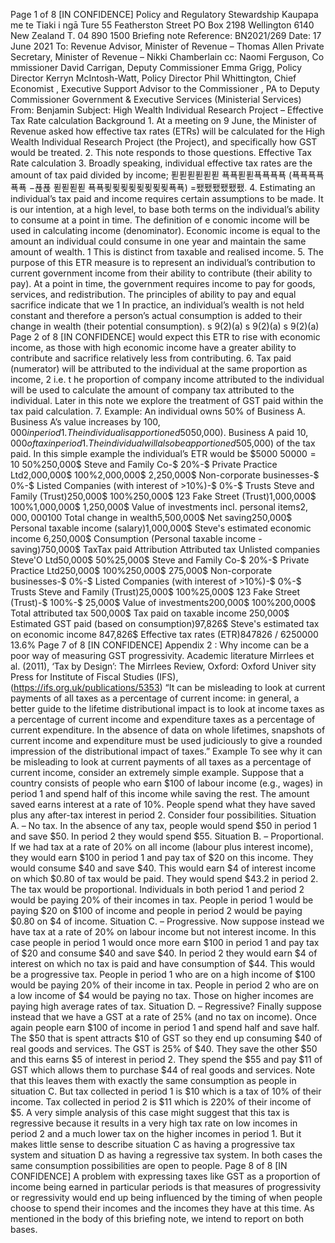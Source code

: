Page 1 of 8 \[IN CONFIDENCE\] Policy and Regulatory Stewardship Kaupapa me te Tiaki i ngā Ture 55 Featherston Street PO Box 2198 Wellington 6140 New Zealand T. 04 890 1500 Briefing note Reference: BN2021/269 Date: 17 June 2021 To: Revenue Advisor, Minister of Revenue – Thomas Allen Private Secretary, Minister of Revenue – Nikki Chamberlain cc: Naomi Ferguson, Co mmissioner David Carrigan, Deputy Commissioner Emma Grigg, Policy Director Kerryn McIntosh-Watt, Policy Director Phil Whittington, Chief Economist , Executive Support Advisor to the Commissioner , PA to Deputy Commissioner Government & Executive Services (Ministerial Services) From: Benjamin Subject: High Wealth Individual Research Project – Effective Tax Rate calculation Background 1. At a meeting on 9 June, the Minister of Revenue asked how effective tax rates (ETRs) will be calculated for the High Wealth Individual Research Project (the Project), and specifically how GST would be treated. 2. This note responds to those questions. Effective Tax Rate calculation 3. Broadly speaking, individual effective tax rates are the amount of tax paid divided by income; 푇푇푇푇푇푇 푝푝푇푇푝푝푝푝 (푝푝푝푝푝푝 −푡푡 푇푇푇푇 푝푝푖푖푖푖푖푖푖푖푝푝) =퐸퐸퐸퐸퐸퐸. 4. Estimating an individual’s tax paid and income requires certain assumptions to be made. It is our intention, at a high level, to base both terms on the individual’s ability to consume at a point in time. The definition of e conomic income will be used in calculating income (denominator). Economic income is equal to the amount an individual could consume in one year and maintain the same amount of wealth. 1 This is distinct from taxable and realised income. 5. The purpose of this ETR measure is to represent an individual’s contribution to current government income from their ability to contribute (their ability to pay). At a point in time, the government requires income to pay for goods, services, and redistribution. The principles of ability to pay and equal sacrifice indicate that we 1 In practice, an individual’s wealth is not held constant and therefore a person’s actual consumption is added to their change in wealth (their potential consumption). s 9(2)(a) s 9(2)(a) s 9(2)(a) Page 2 of 8 \[IN CONFIDENCE\] would expect this ETR to rise with economic income, as those with high economic income have a greater ability to contribute and sacrifice relatively less from contributing. 6. Tax paid (numerator) will be attributed to the individual at the same proportion as income, 2 i.e. t he proportion of company income attributed to the individual will be used to calculate the amount of company tax attributed to the individual. Later in this note we explore the treatment of GST paid within the tax paid calculation. 7. Example: An individual owns 50% of Business A. Business A’s value increases by $100,000 in period 1. The individual is apportioned 50% of the income ($50,000). Business A paid $10,000 of tax in period 1. The individual will also be apportioned 50% ($5,000) of the tax paid. In this simple example the individual’s ETR would be $5000 $50000 =10%. 8. It is our desire to estimate an d report on a range of ETRs, relaxing certain assumptions. Although these are yet to be finalised, they are likely to include: • Trusts, Charities and Private Foundations: Changing which relationship determines the inclusion of trust net-assets and tax paid (settlors, appointees, trustees etc.). • GST: The inclusion and exclusion of GST paid. (See below) 9. Appendix 1 provides a simple example of how an individual’s economic income, tax paid and effective tax rate could be calculated. Treatment of GST Will GST be included within the ETR calculation? 10. GST will be included within the tax paid (numerator) but have no impact on income (denominator). Higher prices of goods and services leads to a reduction in the real consumption by the individual, thereby impacting the economic income of the individual. On these grounds, we plan on including GST paid within one of the ETR estimates. This will increase the effective tax rates for all individuals. 11. An ETR will also be provided where this assumption is relaxed, and no GST is included. How will the amount of GST be calculated? 12. The amount of GST apportioned to individuals will be calculated by multiplying the GST rate to an estimate of the individual’s gross expenditure. T he amount of GST apportioned to individuals is not recorded and therefore needs to be estimated. 13. The rationale is that this is (approximately) the GST paid by the individual at the point in time. As a result, it measures the individual’s contribution to fund current government expenditure. 14. Applying an estimate of GST paid based on consumption and not income more closely relates to what they contribute now. 2 The project will not seek to explore economic incidence of taxes or income further than attributing all of the company value and taxes to owners/shareholders at the proportion of their ownership share. Page 3 of 8 \[IN CONFIDENCE\] 15. The amount of GST paid relative to income depends significantly on the savings or borrowings of an individual. An individual can, for a specific year, significantly reduce their GST liability relative to income by delaying consumption. Alternatively, an individual can significantly increase their GST liability relative to income by borrowing or by spending their savings/inheritance. 16. For individuals at different stages in their lifecycle this can have a significant impact on the timing of their tax paid – making the tax look more regressive than it is over the individual’s lifecycle. (See Appendix 2 fo r further analysis) 17. Figure 1 shows the average effective GST burden on households, ranked using income. 3 The blue line shows, through the use of savings, that high-income earners in a particular year pay an effective GST rate that is less than half of the statutory rate. We would expect as a high-income individual changes from wealth accumulation (working age) to wealth de -cumulation (retirement) that their annual effective tax rate would shift from 6.4% closer to 13.8%. 18. The black line shows that GST on expenditure is reasonably consistent across income deciles. Source: Data from Thomas (2020, p.47) 19. Figure 2 below shows the average GST burden on households, ranked using expenditure. This is similar to the ranking used in this project, but does not include potential expenditure. 3 Data from the 2016 Household Expenditure Survey, source Thomas, A. (2020), “Reassessing the regressivity of the VAT”, OECD Taxation Working Papers, No. 49, OECD Publishing, Paris, https://doi.org/10.1787/b76ced82-en . . Page 5 of 8 \[IN CONFIDENCE\] Appendix 1: Indicative ETR calculation It should be noted that the example below is designed to be a very simple guide of the type of calculations that will be completed. Sensitivity analysis will be completed on several assumptions that underlie the basic headings and calculations below. A range of effective tax rates will be provided. For simplicity the example assumes no income is distributed (dividends) from the entities. Steve is a high-wealth individual who owns and is an employee of Private Practice Ltd. He is also a majority shareholder of another 3 businesses, and appointee and settlor of 2 trusts. Steve holds a large art collection and share portfolio. A simplistic personal comprehensive income statement and tax total is provided below, alongside an estimated effective tax rate. Page 6 of 8 \[IN CONFIDENCE\] Comprehensive income statementChange in valueOwnership (%) Unlisted companies Steve'O Ltd500,000$ 50%250,000$ Steve and Family Co-$ 20%-$ Private Practice Ltd2,000,000$ 100%2,000,000$ 2,250,000$ Non-corporate businesses-$ 0%-$ Listed Companies (with interest of >10%)-$ 0%-$ Trusts Steve and Family (Trust)250,000$ 100%250,000$ 123 Fake Street (Trust)1,000,000$ 100%1,000,000$ 1,250,000$ Value of investments incl. personal items$2,000,000100%2,000,000$ Total change in wealth5,500,000$ Net saving250,000$ Personal taxable income (salary)1,000,000$ Steve's estimated economic income 6,250,000$ Consumption (Personal taxable income - saving)750,000$ TaxTax paid Attribution Attributed tax Unlisted companies Steve'O Ltd50,000$ 50%25,000$ Steve and Family Co-$ 20%-$ Private Practice Ltd250,000$ 100%250,000$ 275,000$ Non-corporate businesses-$ 0%-$ Listed Companies (with interest of >10%)-$ 0%-$ Trusts Steve and Family (Trust)25,000$ 100%25,000$ 123 Fake Street (Trust)-$ 100%-$ 25,000$ Value of investments200,000$ 100%200,000$ Total attributed tax 500,000$ Tax paid on taxable income 250,000$ Estimated GST paid (based on consumption)97,826$ Steve's estimated tax on economic income 847,826$ Effective tax rates (ETR)847826 / 6250000 13.6% Page 7 of 8 \[IN CONFIDENCE\] Appendix 2 : Why income can be a poor way of measuring GST progressivity. Academic literature Mirrlees et al. (2011), ‘Tax by Design’: The Mirrlees Review, Oxford: Oxford Univer sity Press for Institute of Fiscal Studies (IFS), (https://ifs.org.uk/publications/5353) “It can be misleading to look at current payments of all taxes as a percentage of current income: in general, a better guide to the lifetime distributional impact is to look at income taxes as a percentage of current income and expenditure taxes as a percentage of current expenditure. In the absence of data on whole lifetimes, snapshots of current income and expenditure must be used judiciously to give a rounded impression of the distributional impact of taxes.” Example To see why it can be misleading to look at current payments of all taxes as a percentage of current income, consider an extremely simple example. Suppose that a country consists of people who earn $100 of labour income (e.g., wages) in period 1 and spend half of this income while saving the rest. The amount saved earns interest at a rate of 10%. People spend what they have saved plus any after-tax interest in period 2. Consider four possibilities. Situation A. – No tax. In the absence of any tax, people would spend $50 in period 1 and save $50. In period 2 they would spend $55. Situation B. – Proportional. If we had tax at a rate of 20% on all income (labour plus interest income), they would earn $100 in period 1 and pay tax of $20 on this income. They would consume $40 and save $40. This would earn $4 of interest income on which $0.80 of tax would be paid. They would spend $43.2 in period 2. The tax would be proportional. Individuals in both period 1 and period 2 would be paying 20% of their incomes in tax. People in period 1 would be paying $20 on $100 of income and people in period 2 would be paying $0.80 on $4 of income. Situation C. – Progressive. Now suppose instead we have tax at a rate of 20% on labour income but not interest income. In this case people in period 1 would once more earn $100 in period 1 and pay tax of $20 and consume $40 and save $40. In period 2 they would earn $4 of interest on which no tax is paid and have consumption of $44. This would be a progressive tax. People in period 1 who are on a high income of $100 would be paying 20% of their income in tax. People in period 2 who are on a low income of $4 would be paying no tax. Those on higher incomes are paying high average rates of tax. Situation D. – Regressive? Finally suppose instead that we have a GST at a rate of 25% (and no tax on income). Once again people earn $100 of income in period 1 and spend half and save half. The $50 that is spent attracts $10 of GST so they end up consuming $40 of real goods and services. The GST is 25% of $40. They save the other $50 and this earns $5 of interest in period 2. They spend the $55 and pay $11 of GST which allows them to purchase $44 of real goods and services. Note that this leaves them with exactly the same consumption as people in situation C. But tax collected in period 1 is $10 which is a tax of 10% of their income. Tax collected in period 2 is $11 which is 220% of their income of $5. A very simple analysis of this case might suggest that this tax is regressive because it results in a very high tax rate on low incomes in period 2 and a much lower tax on the higher incomes in period 1. But it makes little sense to describe situation C as having a progressive tax system and situation D as having a regressive tax system. In both cases the same consumption possibilities are open to people. Page 8 of 8 \[IN CONFIDENCE\] A problem with expressing taxes like GST as a proportion of income being earned in particular periods is that measures of progressivity or regressivity would end up being influenced by the timing of when people choose to spend their incomes and the incomes they have at this time. As mentioned in the body of this briefing note, we intend to report on both bases.
